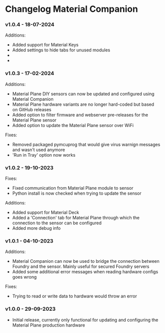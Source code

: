 # Changelog Material Companion
### v1.0.4 - 18-07-2024

Additions:
<ul>
<li>Added support for Material Keys</li>
<li>Added settings to hide tabs for unused modules</li>
<li></li>
<li></li>
</ul>

### v1.0.3 - 17-02-2024

Additions:
<ul>
<li>Material Plane DIY sensors can now be updated and configured using Material Companion</li>
<li>Material Plane hardware variants are no longer hard-coded but based on GitHub releases</li>
<li>Added option to filter firmware and webserver pre-releases for the Material Plane sensor</li>
<li>Added option to update the Material Plane sensor over WiFi</li>
</ul>

Fixes:
<ul>
<li>Removed packaged pymcuprog that would give virus warnign messages and wasn't used anymore</li>
<li>'Run in Tray' option now works</li>
</ul>

### v1.0.2 - 19-10-2023
Fixes:
<ul>
<li>Fixed communication from Material Plane module to sensor</li>
<li>Python install is now checked when trying to update the sensor</li>
</ul>

Additions:
<ul>
<li>Added support for Material Deck</li>
<li>Added a 'Connection' tab for Material Plane through which the connection to the sensor can be configured</li>
<li>Added more debug info</li>
</ul>

### v1.0.1 - 04-10-2023
Additions:
<ul>
<li>Material Companion can now be used to bridge the connection between Foundry and the sensor. Mainly useful for secured Foundry servers</li>
<li>Added some additional error messages when reading hardware configs goes wrong</li>
</ul>

Fixes:
<ul>
<li>Trying to read or write data to hardware would throw an error</li>
</ul>

### v1.0.0 - 29-09-2023
<ul>
<li>Initial release, currently only functional for updating and configuring the Material Plane production hardware</li>
</ul>